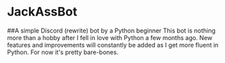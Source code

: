 # JackAssBot
##A simple Discord (rewrite) bot by a Python beginner
This bot is nothing more than a hobby after I fell in love with Python a few months ago. New features and improvements will constantly be added as I get more fluent in Python. For now it's pretty bare-bones.
